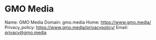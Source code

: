 
# GMO Media

Name: GMO Media
Domain: gmo.media
Home: https://www.gmo.media/
Privacy_policy: https://www.gmo.media/privacypolicy/
Email: privacy@gmo.media

